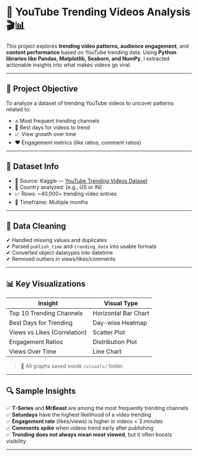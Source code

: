 # 🚀 YouTube Trending Videos Analysis 🎬📊

This project explores **trending video patterns, audience engagement**, and **content performance** based on YouTube trending data. Using **Python libraries like Pandas, Matplotlib, Seaborn, and NumPy**, I extracted actionable insights into what makes videos go viral.

---

## 🎯 Project Objective

To analyze a dataset of trending YouTube videos to uncover patterns related to:

- 🔝 Most frequent trending channels  
- 📅 Best days for videos to trend  
- 📈 View growth over time  
- ❤️ Engagement metrics (like ratios, comment ratios)

---

## 📁 Dataset Info

- 📂 Source: Kaggle — [YouTube Trending Videos Dataset](https://www.kaggle.com/datasets/datasnaek/youtube-new)
- 📍 Country analyzed: [e.g., US or IN]
- 📈 Rows: ~40,000+ trending video entries
- 📅 Timeframe: Multiple months

---

## 🧹 Data Cleaning

✔ Handled missing values and duplicates  
✔ Parsed `publish_time` and `trending_date` into usable formats  
✔ Converted object datatypes into datetime  
✔ Removed outliers in views/likes/comments

---

## 📊 Key Visualizations

| Insight                            | Visual Type            |
|------------------------------------|-------------------------|
| Top 10 Trending Channels           | Horizontal Bar Chart    |
| Best Days for Trending             | Day-wise Heatmap        |
| Views vs Likes (Correlation)       | Scatter Plot            |
| Engagement Ratios                  | Distribution Plot       |
| Views Over Time                    | Line Chart              |

> 📂 All graphs saved inside `/visuals/` folder.

---

## 🔍 Sample Insights

✅ **T-Series** and **MrBeast** are among the most frequently trending channels  
✅ **Saturdays** have the highest likelihood of a video trending  
✅ **Engagement rate** (likes/views) is higher in videos < 3 minutes  
✅ **Comments spike** when videos trend early after publishing  
✅ **Trending does not always mean most viewed**, but it often boosts visibility

---




